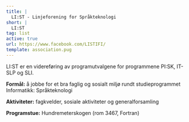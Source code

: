 ```yaml
---
title: |
  LI:ST - Linjeforening for Språkteknologi
short: |
  LI:ST
tag: list
active: true
url: https://www.facebook.com/LISTIFI/
template: association.pug
---
```


LI:ST er en videreføring av programutvalgene for programmene PI:SK, IT-SLP og SLI.

**Formål:** å jobbe for et bra faglig og sosialt miljø rundt studieprogrammet Informatikk: Språkteknologi

**Aktiviteter:** fagkvelder, sosiale aktiviteter og generalforsamling

**Programstue:** Hundremeterskogen (rom 3467, Fortran)
